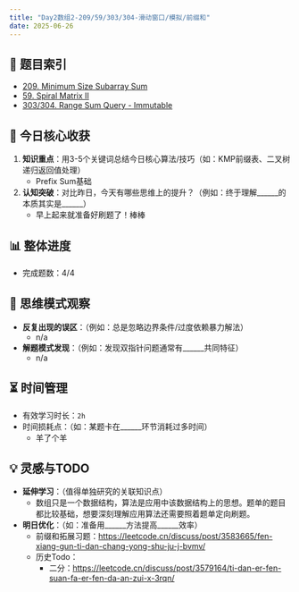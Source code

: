 ```yaml
---
title: "Day2数组2-209/59/303/304-滑动窗口/模拟/前缀和"
date: 2025-06-26
---
```

## 📌 题目索引
- [209. Minimum Size Subarray Sum](https://yggo.notion.site/LC209-Minimum-Size-Subarray-Sum-21e47d780ccd80e9b789c53b3bc2598e)
- [59. Spiral Matrix II](https://yggo.notion.site/LC59-Spiral-Matrix-II-21e47d780ccd80fcb5c5d36086079343?source=copy_link)
- [303/304. Range Sum Query - Immutable](https://yggo.notion.site/LC303-Range-Sum-Query-Immutable-Prefix-Sum-21e47d780ccd802e8601ffada5729667?source=copy_link)

## 🌟 今日核心收获
1. **知识重点**：用3-5个关键词总结今日核心算法/技巧（如：KMP前缀表、二叉树递归返回值处理）
   - Prefix Sum基础
2. **认知突破**：对比昨日，今天有哪些思维上的提升？（例如：终于理解______的本质其实是______）
   - 早上起来就准备好刷题了！棒棒

## 📊 整体进度
- 完成题数：4/4

## 🧠 思维模式观察
- **反复出现的误区**：（例如：总是忽略边界条件/过度依赖暴力解法）
  - n/a
- **解题模式发现**：（例如：发现双指针问题通常有______共同特征）
  - n/a

## ⏳ 时间管理
- 有效学习时长：`2h`
- 时间损耗点：（如：某题卡在______环节消耗过多时间）
  - 羊了个羊

## 💡 灵感与TODO
- **延伸学习**：（值得单独研究的关联知识点）
  - 数组只是一个数据结构，算法是应用中该数据结构上的思想。题单的题目都比较基础，想要深刻理解应用算法还需要照着题单定向刷题。
- **明日优化**：（如：准备用______方法提高______效率）
  - 前缀和拓展习题：https://leetcode.cn/discuss/post/3583665/fen-xiang-gun-ti-dan-chang-yong-shu-ju-j-bvmv/
  - 历史Todo：
    - 二分：https://leetcode.cn/discuss/post/3579164/ti-dan-er-fen-suan-fa-er-fen-da-an-zui-x-3rqn/

